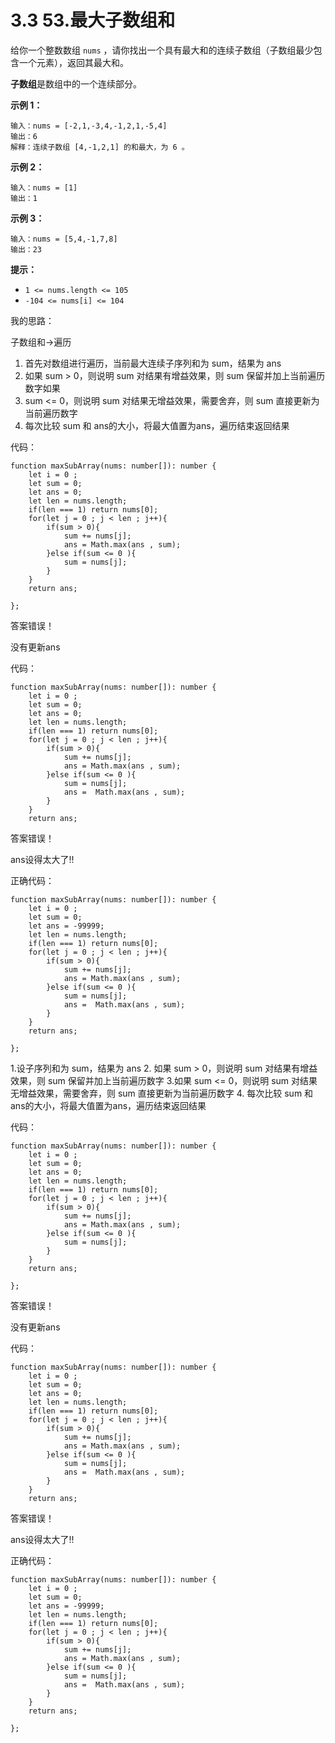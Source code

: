 ﻿
# 3.3 53.最大子数组和

给你一个整数数组 `nums` ，请你找出一个具有最大和的连续子数组（子数组最少包含一个元素），返回其最大和。

**子数组**是数组中的一个连续部分。

 

**示例 1：**

```
输入：nums = [-2,1,-3,4,-1,2,1,-5,4]
输出：6
解释：连续子数组 [4,-1,2,1] 的和最大，为 6 。
```

**示例 2：**

```
输入：nums = [1]
输出：1
```

**示例 3：**

```
输入：nums = [5,4,-1,7,8]
输出：23
```

 

**提示：**

- `1 <= nums.length <= 105`
- `-104 <= nums[i] <= 104`

我的思路：

子数组和->遍历

1. 首先对数组进行遍历，当前最大连续子序列和为 sum，结果为 ans
2. 如果 sum > 0，则说明 sum 对结果有增益效果，则 sum 保留并加上当前遍历数字如果 
3. sum <= 0，则说明 sum 对结果无增益效果，需要舍弃，则 sum 直接更新为当前遍历数字
4. 每次比较 sum 和 ans的大小，将最大值置为ans，遍历结束返回结果

代码：

```
function maxSubArray(nums: number[]): number {
    let i = 0 ; 
    let sum = 0;
    let ans = 0;
    let len = nums.length;
    if(len === 1) return nums[0];
    for(let j = 0 ; j < len ; j++){
        if(sum > 0){
            sum += nums[j];
            ans = Math.max(ans , sum);
        }else if(sum <= 0 ){
            sum = nums[j];
        }
    }
    return ans;
    
};
```

答案错误！

没有更新ans

代码：

```
function maxSubArray(nums: number[]): number {
    let i = 0 ; 
    let sum = 0;
    let ans = 0;
    let len = nums.length;
    if(len === 1) return nums[0];
    for(let j = 0 ; j < len ; j++){
        if(sum > 0){
            sum += nums[j];
            ans = Math.max(ans , sum);
        }else if(sum <= 0 ){
            sum = nums[j];
            ans =  Math.max(ans , sum);
        }
    }
    return ans;
```

答案错误！

ans设得太大了!!

正确代码：

```
function maxSubArray(nums: number[]): number {
    let i = 0 ; 
    let sum = 0;
    let ans = -99999;
    let len = nums.length;
    if(len === 1) return nums[0];
    for(let j = 0 ; j < len ; j++){
        if(sum > 0){
            sum += nums[j];
            ans = Math.max(ans , sum);
        }else if(sum <= 0 ){
            sum = nums[j];
            ans =  Math.max(ans , sum);
        }
    }
    return ans;
    
};
```

1.设子序列和为 sum，结果为 ans
2. 如果 sum > 0，则说明 sum 对结果有增益效果，则 sum 保留并加上当前遍历数字
3.如果 sum <= 0，则说明 sum 对结果无增益效果，需要舍弃，则 sum 直接更新为当前遍历数字
4. 每次比较 sum 和 ans的大小，将最大值置为ans，遍历结束返回结果

代码：

```
function maxSubArray(nums: number[]): number {
    let i = 0 ; 
    let sum = 0;
    let ans = 0;
    let len = nums.length;
    if(len === 1) return nums[0];
    for(let j = 0 ; j < len ; j++){
        if(sum > 0){
            sum += nums[j];
            ans = Math.max(ans , sum);
        }else if(sum <= 0 ){
            sum = nums[j];
        }
    }
    return ans;
    
};
```

答案错误！

没有更新ans

代码：

```
function maxSubArray(nums: number[]): number {
    let i = 0 ; 
    let sum = 0;
    let ans = 0;
    let len = nums.length;
    if(len === 1) return nums[0];
    for(let j = 0 ; j < len ; j++){
        if(sum > 0){
            sum += nums[j];
            ans = Math.max(ans , sum);
        }else if(sum <= 0 ){
            sum = nums[j];
            ans =  Math.max(ans , sum);
        }
    }
    return ans;
```

答案错误！

ans设得太大了!!

正确代码：

```
function maxSubArray(nums: number[]): number {
    let i = 0 ; 
    let sum = 0;
    let ans = -99999;
    let len = nums.length;
    if(len === 1) return nums[0];
    for(let j = 0 ; j < len ; j++){
        if(sum > 0){
            sum += nums[j];
            ans = Math.max(ans , sum);
        }else if(sum <= 0 ){
            sum = nums[j];
            ans =  Math.max(ans , sum);
        }
    }
    return ans;
    
};
```

